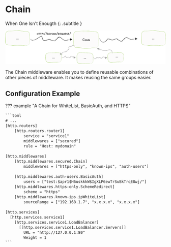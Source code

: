 # Chain

When One Isn't Enougth
{: .subtitle }

![Chain](../assets/img/middleware/chain.png)

The Chain middleware enables you to define reusable combinations of other pieces of middleware. 
It makes reusing the same groups easier.

## Configuration Example

??? example "A Chain for WhiteList, BasicAuth, and HTTPS"
    
    ```toml
    # ...    
    [http.routers]
        [http.routers.router1]
            service = "service1"
            middlewares = ["secured"]
            rule = "Host: mydomain"
    
    [http.middlewares]
        [http.middlewares.secured.Chain]
            middlewares = ["https-only", "known-ips", "auth-users"]
            
        [http.middlewares.auth-users.BasicAuth]
            users = ["test:$apr1$H6uskkkW$IgXLP6ewTrSuBkTrqE8wj/"]
        [http.middlewares.https-only.SchemeRedirect]
            scheme = "https"
        [http.middlewares.known-ips.ipWhiteList]
            sourceRange = ["192.168.1.7", "x.x.x.x", "x.x.x.x"]
    
    [http.services]
      [http.services.service1]
        [http.services.service1.LoadBalancer]
          [[http.services.service1.LoadBalancer.Servers]]
            URL = "http://127.0.0.1:80"
            Weight = 1
    ```
